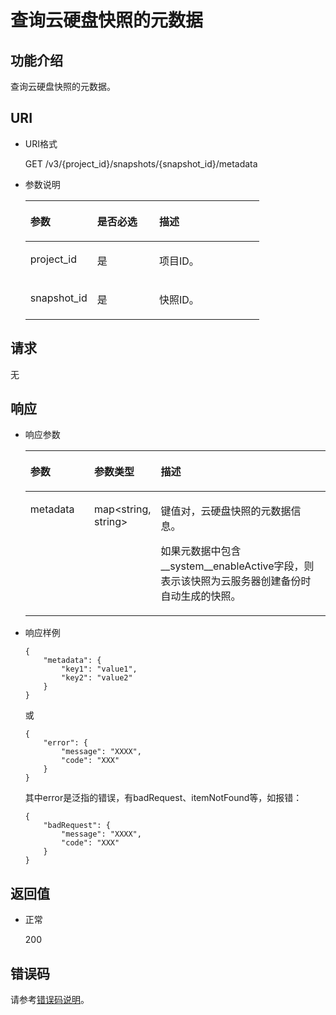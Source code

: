 # 查询云硬盘快照的元数据<a name="ZH-CN_TOPIC_0102719352"></a>

## 功能介绍<a name="section4805694511340"></a>

查询云硬盘快照的元数据。

## URI<a name="section268627411340"></a>

-   URI格式

    GET /v3/\{project\_id\}/snapshots/\{snapshot\_id\}/metadata

-   参数说明

    <a name="table5655293911340"></a>
    <table><thead align="left"><tr id="row4718979611340"><th class="cellrowborder" valign="top" width="28.57%" id="mcps1.1.4.1.1"><p id="p6427715211340"><a name="p6427715211340"></a><a name="p6427715211340"></a>参数</p>
    </th>
    <th class="cellrowborder" valign="top" width="26.529999999999998%" id="mcps1.1.4.1.2"><p id="p3906685711340"><a name="p3906685711340"></a><a name="p3906685711340"></a>是否必选</p>
    </th>
    <th class="cellrowborder" valign="top" width="44.9%" id="mcps1.1.4.1.3"><p id="p1029885411340"><a name="p1029885411340"></a><a name="p1029885411340"></a>描述</p>
    </th>
    </tr>
    </thead>
    <tbody><tr id="row2890086411340"><td class="cellrowborder" valign="top" width="28.57%" headers="mcps1.1.4.1.1 "><p id="p5926863811340"><a name="p5926863811340"></a><a name="p5926863811340"></a>project_id</p>
    </td>
    <td class="cellrowborder" valign="top" width="26.529999999999998%" headers="mcps1.1.4.1.2 "><p id="p3603037711340"><a name="p3603037711340"></a><a name="p3603037711340"></a>是</p>
    </td>
    <td class="cellrowborder" valign="top" width="44.9%" headers="mcps1.1.4.1.3 "><p id="p3277940011340"><a name="p3277940011340"></a><a name="p3277940011340"></a>项目ID。</p>
    </td>
    </tr>
    <tr id="row2657914711340"><td class="cellrowborder" valign="top" width="28.57%" headers="mcps1.1.4.1.1 "><p id="p542726811340"><a name="p542726811340"></a><a name="p542726811340"></a>snapshot_id</p>
    </td>
    <td class="cellrowborder" valign="top" width="26.529999999999998%" headers="mcps1.1.4.1.2 "><p id="p3695552511340"><a name="p3695552511340"></a><a name="p3695552511340"></a>是</p>
    </td>
    <td class="cellrowborder" valign="top" width="44.9%" headers="mcps1.1.4.1.3 "><p id="p4060754311340"><a name="p4060754311340"></a><a name="p4060754311340"></a>快照ID。</p>
    </td>
    </tr>
    </tbody>
    </table>


## 请求<a name="section87667311340"></a>

无

## 响应<a name="section5147449911340"></a>

-   响应参数

    <a name="zh-cn_topic_0058626633_table11977025201856"></a>
    <table><thead align="left"><tr id="zh-cn_topic_0058626633_row8102228201856"><th class="cellrowborder" valign="top" width="21.43%" id="mcps1.1.4.1.1"><p id="zh-cn_topic_0058626633_p52300707201856"><a name="zh-cn_topic_0058626633_p52300707201856"></a><a name="zh-cn_topic_0058626633_p52300707201856"></a>参数</p>
    </th>
    <th class="cellrowborder" valign="top" width="21.43%" id="mcps1.1.4.1.2"><p id="zh-cn_topic_0058626633_p3642697315541"><a name="zh-cn_topic_0058626633_p3642697315541"></a><a name="zh-cn_topic_0058626633_p3642697315541"></a>参数类型</p>
    </th>
    <th class="cellrowborder" valign="top" width="57.14%" id="mcps1.1.4.1.3"><p id="zh-cn_topic_0058626633_p17319263201856"><a name="zh-cn_topic_0058626633_p17319263201856"></a><a name="zh-cn_topic_0058626633_p17319263201856"></a>描述</p>
    </th>
    </tr>
    </thead>
    <tbody><tr id="zh-cn_topic_0058626633_row60683035201856"><td class="cellrowborder" valign="top" width="21.43%" headers="mcps1.1.4.1.1 "><p id="zh-cn_topic_0058626633_p16378828201856"><a name="zh-cn_topic_0058626633_p16378828201856"></a><a name="zh-cn_topic_0058626633_p16378828201856"></a>metadata</p>
    </td>
    <td class="cellrowborder" valign="top" width="21.43%" headers="mcps1.1.4.1.2 "><p id="zh-cn_topic_0058626633_p6490369115541"><a name="zh-cn_topic_0058626633_p6490369115541"></a><a name="zh-cn_topic_0058626633_p6490369115541"></a>map&lt;string, string&gt;</p>
    </td>
    <td class="cellrowborder" valign="top" width="57.14%" headers="mcps1.1.4.1.3 "><p id="zh-cn_topic_0058626633_p20205612201856"><a name="zh-cn_topic_0058626633_p20205612201856"></a><a name="zh-cn_topic_0058626633_p20205612201856"></a>键值对，云硬盘快照的元数据信息。</p>
    <p id="zh-cn_topic_0058626633_p2691143564618"><a name="zh-cn_topic_0058626633_p2691143564618"></a><a name="zh-cn_topic_0058626633_p2691143564618"></a>如果元数据中包含__system__enableActive字段，则表示该快照为云服务器创建备份时自动生成的快照。</p>
    </td>
    </tr>
    </tbody>
    </table>

-   响应样例

    ```
    {
        "metadata": {
            "key1": "value1", 
            "key2": "value2"
        }
    }
    ```

    或

    ```
    {
        "error": {
            "message": "XXXX", 
            "code": "XXX"
        }
    }
    ```

    其中error是泛指的错误，有badRequest、itemNotFound等，如报错：

    ```
    {
        "badRequest": {
            "message": "XXXX", 
            "code": "XXX"
        }
    }
    ```


## 返回值<a name="section1751558211340"></a>

-   正常

    200


## 错误码<a name="section431317151242"></a>

请参考[错误码说明](错误码说明.md)。

